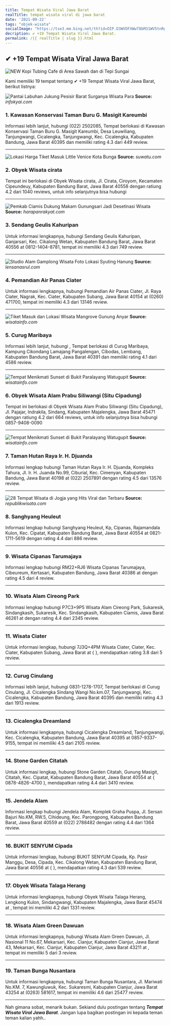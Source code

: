 ```yaml
---
title: Tempat Wisata Viral Jawa Barat
realTitle: tempat wisata viral di jawa barat
date: '2021-09-22'
tags: "objek-wisata"
socialImage: "https://tse3.mm.bing.net/th?id=OIP.D3WVDFXWwT8bM31WV5tnRgHaJQ&amp;pid=15.1"
decription: ✔ +19 Tempat Wisata Viral Jawa Barat.
permalink: /{{ realTitle | slug }}.html
---
```


## ✔ +19 Tempat Wisata Viral Jawa Barat

![NEW Kopi Tubing Cafe di Area Sawah dan di Tepi Sungai ](https://i1.wp.com/liburanyuk.co.id/wp-content/uploads/2020/12/133895344_150276393297912_7003392981961420716_n.jpg?resize=746%2C932&amp;ssl=1)



Kami memiliki 19 tempat tentang ✔ +19 Tempat Wisata Viral Jawa Barat, berikut listnya:



![Pantai Labuhan Jukung Pesisir Barat Surganya Wisata Para ](https://tse1.mm.bing.net/th?id=OIP.4lmKMHDQ6IMfnfHSCF528gHaD4&amp;pid=15.1)
**Source:** _infokyai.com_


### 1. Kawasan Konservasi Taman Buru G. Masigit Kareumbi



Informasi lebih lanjut, hubungi (022) 2502085, Tempat berlokasi di Kawasan Konservasi Taman Buru G. Masigit Kareumbi, Desa Leuwiliang, Tanjungwangi, Cicalengka, Tanjungwangi, Kec. Cicalengka, Kabupaten Bandung, Jawa Barat 40395 dan memiliki rating 4.3 dari 449 review.

---


![Lokasi  Harga Tiket Masuk Little Venice Kota Bunga ](https://tse3.mm.bing.net/th?id=OIP.lZ6fMDhVxuZTMJHn-UcNQwHaJQ&amp;pid=15.1)
**Source:** _suwatu.com_


### 2. Obyek Wisata cirata



Tempat ini berlokasi di Obyek Wisata cirata, Jl. Cirata, Ciroyom, Kecamaten Cipeundeuy, Kabupaten Bandung Barat, Jawa Barat 40558 dengan ratiung 4.2 dari 1040 reviews, untuk info selanjutnya bisa hubungi 

---


![Pemkab Ciamis Dukung Makam Gunungsari Jadi Desetinasi Wisata](https://tse2.mm.bing.net/th?id=OIP.ytsTc-YN6rbae611_-FeGAHaEK&amp;pid=15.1)
**Source:** _harapanrakyat.com_


### 3. Sendang Geulis Kahuripan



Untuk informasi lengkapnya, hubungi Sendang Geulis Kahuripan, Ganjarsari, Kec. Cikalong Wetan, Kabupaten Bandung Barat, Jawa Barat 40556 at 0812-1404-8781, tempat ini memiliki 4.3 dari 749 review.

---


![Studio Alam Gamplong Wisata Foto Lokasi Syuting Hanung ](https://tse4.mm.bing.net/th?id=OIP.fcyLLIlbozeVdga1ws6m1wHaEK&amp;pid=15.1)
**Source:** _lensanasrul.com_


### 4. Pemandian Air Panas Ciater



Untuk informasi lengkapnya, hubungi Pemandian Air Panas Ciater, Jl. Raya Ciater, Nagrak, Kec. Ciater, Kabupaten Subang, Jawa Barat 40154 at (0260) 471700, tempat ini memiliki 4.3 dari 13146 review.

---


![Tiket Masuk dan Lokasi Wisata Mangrove Gunung Anyar ](https://tse1.mm.bing.net/th?id=OIP.Q-lvtE4vX7DC2aczlqz_ZgHaFj&amp;pid=15.1)
**Source:** _wisatainfo.com_


### 5. Curug Maribaya



Informasi lebih lanjut, hubungi , Tempat berlokasi di Curug Maribaya, Kampung Cikondang Lamajang Pangalengan, Cibodas, Lembang, Kabupaten Bandung Barat, Jawa Barat 40391 dan memiliki rating 4.1 dari 4586 review.

---


![Tempat Menikmati Sunset di Bukit Paralayang Watugupit ](https://tse1.mm.bing.net/th?id=OIP.d4csqQMVXpyZTbJyjD38VgHaD4&amp;pid=15.1)
**Source:** _wisatainfo.com_


### 6. Obyek Wisata Alam Prabu Siliwangi (Situ Cipadung)



Tempat ini berlokasi di Obyek Wisata Alam Prabu Siliwangi (Situ Cipadung), Jl. Pajajar, Indrakila, Sindang, Kabupaten Majalengka, Jawa Barat 45471 dengan ratiung 4.2 dari 664 reviews, untuk info selanjutnya bisa hubungi 0857-9408-0090

---


![Tempat Menikmati Sunset di Bukit Paralayang Watugupit ](https://tse3.mm.bing.net/th?id=OIP.bUYYMAwf3Y10DkTRdj9j9gHaE7&amp;pid=15.1)
**Source:** _wisatainfo.com_


### 7. Taman Hutan Raya Ir. H. Djuanda



Informasi lengkap hubungi Taman Hutan Raya Ir. H. Djuanda, Kompleks Tahura, Jl. Ir. H. Juanda No.99, Ciburial, Kec. Cimenyan, Kabupaten Bandung, Jawa Barat 40198 at (022) 2507891 dengan rating 4.5 dari 13576 review.

---


![28 Tempat Wisata di Jogja yang Hits Viral dan Terbaru](https://tse2.mm.bing.net/th?id=OIP.TYNn7zlEXBB8KFsFEbVo7QHaEd&amp;pid=15.1)
**Source:** _republikwisata.com_


### 8. Sanghyang Heuleut



Informasi lengkap hubungi Sanghyang Heuleut, Kp, Cipanas, Rajamandala Kulon, Kec. Cipatat, Kabupaten Bandung Barat, Jawa Barat 40554 at 0821-1711-5619 dengan rating 4.4 dari 886 review.

---


### 9. Wisata Cipanas Tarumajaya



Informasi lengkap hubungi RM22+RJ6 Wisata Cipanas Tarumajaya, Cibeureum, Kertasari, Kabupaten Bandung, Jawa Barat 40386 at  dengan rating 4.5 dari 4 review.

---


### 10. Wisata Alam Cireong Park



Informasi lengkap hubungi P7C3+9P5 Wisata Alam Cireong Park, Sukaresik, Sindangkasih, Sukaresik, Kec. Sindangkasih, Kabupaten Ciamis, Jawa Barat 46261 at  dengan rating 4.4 dari 2345 review.

---


### 11. Wisata Ciater



Untuk informasi lengkap, hubungi 7J3Q+4PM Wisata Ciater, Ciater, Kec. Ciater, Kabupaten Subang, Jawa Barat at {  }, mendapatkan rating 3.8 dari 5 review.

---


### 12. Curug Cinulang



Informasi lebih lanjut, hubungi 0831-1278-1707, Tempat berlokasi di Curug Cinulang, Jl. Cicalengka Sindang Wangi No.km.07, Tanjungwangi, Kec. Cicalengka, Kabupaten Bandung, Jawa Barat 40395 dan memiliki rating 4.3 dari 1913 review.

---


### 13. Cicalengka Dreamland



Untuk informasi lengkapnya, hubungi Cicalengka Dreamland, Tanjungwangi, Kec. Cicalengka, Kabupaten Bandung, Jawa Barat 40395 at 0857-9337-9155, tempat ini memiliki 4.5 dari 2105 review.

---


### 14. Stone Garden Citatah



Untuk informasi lengkap, hubungi Stone Garden Citatah, Gunung Masigit, Citatah, Kec. Cipatat, Kabupaten Bandung Barat, Jawa Barat 40554 at { 0878-4826-4700 }, mendapatkan rating 4.4 dari 3410 review.

---


### 15. Jendela Alam



Informasi lengkap hubungi Jendela Alam, Komplek Graha Puspa, Jl. Sersan Bajuri No.KM, RW.5, Cihideung, Kec. Parongpong, Kabupaten Bandung Barat, Jawa Barat 40559 at (022) 2788482 dengan rating 4.4 dari 1364 review.

---


### 16. BUKIT SENYUM Cipada



Untuk informasi lengkap, hubungi BUKIT SENYUM Cipada, Kp. Pasir Manggu, Desa, Cipada, Kec. Cikalong Wetan, Kabupaten Bandung Barat, Jawa Barat 40556 at {  }, mendapatkan rating 4.3 dari 539 review.

---


### 17. Obyek Wisata Talaga Herang



Untuk informasi lengkapnya, hubungi Obyek Wisata Talaga Herang, Lengkong Kulon, Sindangwangi, Kabupaten Majalengka, Jawa Barat 45474 at , tempat ini memiliki 4.2 dari 1331 review.

---


### 18. Wisata Alam Green Dawuan



Untuk informasi lengkapnya, hubungi Wisata Alam Green Dawuan, Jl. Nasional 11 No.67, Mekarsari, Kec. Cianjur, Kabupaten Cianjur, Jawa Barat 43, Mekarsari, Kec. Cianjur, Kabupaten Cianjur, Jawa Barat 43211 at , tempat ini memiliki 5 dari 3 review.

---


### 19. Taman Bunga Nusantara



Untuk informasi lengkapnya, hubungi Taman Bunga Nusantara, Jl. Mariwati No.KM. 7, Kawungluwuk, Kec. Sukaresmi, Kabupaten Cianjur, Jawa Barat 43254 at (0263) 581617, tempat ini memiliki 4.6 dari 25477 review.

---









Nah gimana sobat, menarik bukan. Sekiand dulu postingan tentang ***Tempat Wisata Viral Jawa Barat***. Jangan lupa bagikan postingan ini kepada teman teman kalian yahh..
